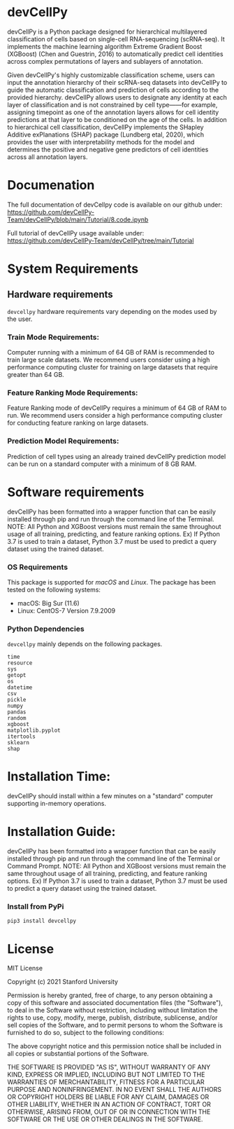 # devCellPy

devCellPy is a Python package designed for hierarchical multilayered classification of cells based on single-cell RNA-sequencing (scRNA-seq). It implements the machine learning algorithm Extreme Gradient Boost (XGBoost) (Chen and Guestrin, 2016) to automatically predict cell identities across complex permutations of layers and sublayers of annotation.

Given devCellPy's highly customizable classification scheme, users can input the annotation hierarchy of their scRNA-seq datasets into devCellPy to guide the automatic classification and prediction of cells according to the provided hierarchy. devCellPy allows users to designate any identity at each layer of classification and is not constrained by cell type——for example, assigning timepoint as one of the annotation layers allows for cell identity predictions at that layer to be conditioned on the age of the cells. In addition to hierarchical cell classification, devCellPy implements the SHapley Additive exPlanations (SHAP) package (Lundberg etal, 2020), which provides the user with interpretability methods for the model and determines the positive and negative gene predictors of cell identities across all annotation layers.


# Documenation
The full documentation of devCellpy code is available on our github under: 
https://github.com/devCellPy-Team/devCellPy/blob/main/Tutorial/8.code.ipynb

Full tutorial of devCellPy usage available under:
https://github.com/devCellPy-Team/devCellPy/tree/main/Tutorial

# System Requirements
## Hardware requirements
`devcellpy` hardware requirements vary depending on the modes used by the user.

### Train Mode Requirements:
Computer running with a minimum of 64 GB of RAM is recommended to train large scale datasets. We recommend users consider using a high performance computing cluster for training on large datasets that require greater than 64 GB. 

### Feature Ranking Mode Requirements: 
Feature Ranking mode of devCellPy requires a minimum of 64 GB of RAM to run. We recommend users consider a high performance computing cluster for conducting feature ranking on large datasets. 

### Prediction Model Requirements:
Prediction of cell types using an already trained devCellPy prediction model can be run on a standard computer with a minimum of 8 GB RAM. 

# Software requirements

devCellPy has been formatted into a wrapper function that can be easily installed through pip and run through the command line of the Terminal.
NOTE: All Python and XGBoost versions must remain the same throughout usage of all training, predicting, and feature ranking options. Ex) If Python 3.7 is used to train a dataset, Python 3.7 must be used to predict a query dataset using the trained dataset.

### OS Requirements
This package is supported for *macOS* and *Linux*. The package has been tested on the following systems:
+ macOS: Big Sur (11.6)
+ Linux: CentOS-7 Version 7.9.2009

### Python Dependencies
`devcellpy` mainly depends on the following packages.

```
time
resource
sys
getopt
os
datetime
csv
pickle
numpy
pandas
random
xgboost
matplotlib.pyplot
itertools
sklearn
shap
```

# Installation Time:
devCellPy should install within a few minutes on a "standard" computer supporting in-memory operations. 

# Installation Guide:

devCellPy has been formatted into a wrapper function that can be easily installed through pip and run through the command line of the Terminal or Command Prompt.
NOTE: All Python and XGBoost versions must remain the same throughout usage of all training, predicting, and feature ranking options. Ex) If Python 3.7 is used to train a dataset, Python 3.7 must be used to predict a query dataset using the trained dataset.

### Install from PyPi
```
pip3 install devcellpy
```

# License

MIT License

Copyright (c) 2021 Stanford University

Permission is hereby granted, free of charge, to any person obtaining a copy of this software and associated documentation files (the "Software"), to deal in the Software without restriction, including without limitation the rights to use, copy, modify, merge, publish, distribute, sublicense, and/or sell copies of the Software, and to permit persons to whom the Software is furnished to do so, subject to the following conditions:

The above copyright notice and this permission notice shall be included in all copies or substantial portions of the Software.

THE SOFTWARE IS PROVIDED "AS IS", WITHOUT WARRANTY OF ANY KIND, EXPRESS OR IMPLIED, INCLUDING BUT NOT LIMITED TO THE WARRANTIES OF MERCHANTABILITY, FITNESS FOR A PARTICULAR PURPOSE AND NONINFRINGEMENT. IN NO EVENT SHALL THE AUTHORS OR COPYRIGHT HOLDERS BE LIABLE FOR ANY CLAIM, DAMAGES OR OTHER LIABILITY, WHETHER IN AN ACTION OF CONTRACT, TORT OR OTHERWISE, ARISING FROM, OUT OF OR IN CONNECTION WITH THE SOFTWARE OR THE USE OR OTHER DEALINGS IN THE SOFTWARE.
